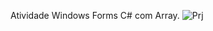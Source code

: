 Atividade Windows Forms C# com Array.
![Prj](https://github.com/isaacdemelorocha/AndroidSpinnerTabuada/assets/142614504/99510352-4d2f-4f2e-93a4-c31fc9272242)
